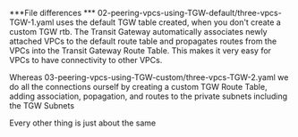 ***File differences ***
02-peering-vpcs-using-TGW-default/three-vpcs-TGW-1.yaml uses the default TGW table created, when you don't create a custom TGW rtb. The Transit Gateway automatically associates newly attached VPCs to the default route table and propagates routes from the VPCs into the Transit Gateway Route Table. This makes it very easy for VPCs to have connectivity to other VPCs. 

Whereas 03-peering-vpcs-using-TGW-custom/three-vpcs-TGW-2.yaml we do all the connections ourself by creating a custom TGW Route Table, adding association, popagation, and routes to the private subnets including the TGW Subnets

Every other thing is just about the same